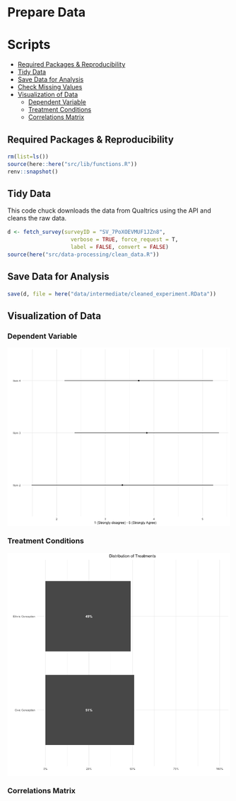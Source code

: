 Prepare Data
================

# Scripts

  - [Required Packages &
    Reproducibility](#required-packages-&-reproducibility)
  - [Tidy Data](#tidy-data)
  - [Save Data for Analysis](#save-data-for-analysis)
  - [Check Missing Values](#check-missing-values)
  - [Visualization of Data](#visualization-of-data)
      - [Dependent Variable](#dependent-variable)
      - [Treatment Conditions](#treatment-conditions)
      - [Correlations Matrix](#correlations-matrix)

## Required Packages & Reproducibility

``` r
rm(list=ls())
source(here::here("src/lib/functions.R"))
renv::snapshot()
```

## Tidy Data

This code chuck downloads the data from Qualtrics using the API and
cleans the raw data.

``` r
d <- fetch_survey(surveyID = "SV_7PoXOEVMUF1JZn8", 
                    verbose = TRUE, force_request = T,
                    label = FALSE, convert = FALSE)
source(here("src/data-processing/clean_data.R"))
```

## Save Data for Analysis

``` r
save(d, file = here("data/intermediate/cleaned_experiment.RData"))
```

## Visualization of Data

### Dependent Variable

<img src="../../report/figures/Dependent Variable-1.png" style="display: block; margin: auto;" />

### Treatment Conditions

<img src="../../report/figures/Independent Variables-1.png" style="display: block; margin: auto;" />

### Correlations Matrix
